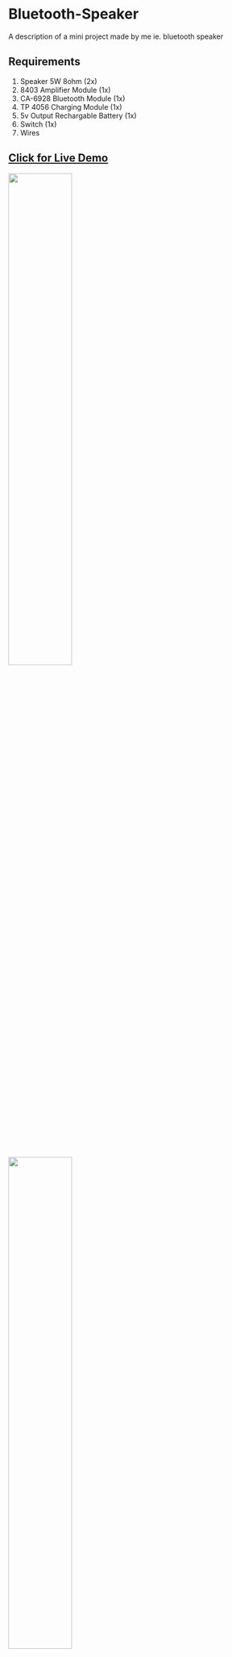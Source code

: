 # Bluetooth-Speaker
A description of a mini project made by me ie.  bluetooth speaker 

## Requirements
1. Speaker 5W 8ohm (2x)
2. 8403 Amplifier Module (1x)
3. CA-6928 Bluetooth Module (1x)
4. TP 4056 Charging Module (1x)
5. 5v Output Rechargable Battery (1x)
6. Switch (1x)
7. Wires

## [Click for Live Demo](https://www.dropbox.com/s/agpjc7ummvwszph/IMG_2723.MOV?dl=0)

<div>
  
<img src="https://user-images.githubusercontent.com/102870087/209434748-31d33e6f-5783-4ab5-a330-09cf2a22f875.jpg" width="50%"></img>
<img src="https://user-images.githubusercontent.com/102870087/209434749-1fb084cf-7eff-4f68-80d6-460546efe098.jpg" width="50%"></img>
<img src="https://user-images.githubusercontent.com/102870087/209434751-5b0e620c-f721-40f7-a011-66884366b9a5.jpg" width="50%"></img>
<img src="https://user-images.githubusercontent.com/102870087/209434764-8dc57fac-b3e5-4dff-966f-b1711b0f7b49.jpg" width="50%"></img>
<img src="https://user-images.githubusercontent.com/102870087/209434775-59542e40-5946-460d-9624-0af0cced6bc1.jpg" width="50%"></img>

</div>
